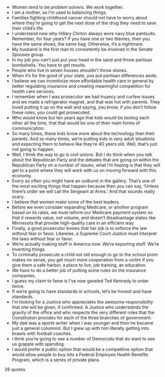  - Women tend to be problem solvers. We work together.
 - I am a mother, so I’m used to balancing things.
 - Families fighting childhood cancer should not have to worry about where they’re going to get the next dose of the drug they need to save their child’s life.
 - I understand now why Hillary Clinton always wore navy blue pantsuits. Remember, for four years? If you have one or two themes, then you have the same shoes, the same bag. Otherwise, it’s a nightmare.
 - My husband is the first man to consistently be involved in the Senate Spouses group.
 - In my job you can’t just put your head in the sand and throw partisan bombshells. You have to get results.
 - People who live in seven houses shouldn’t throw stones.
 - When it’s for the good of your state, you put partisan differences aside.
 - I believe we can incentivize more affordable health care in general by better regulating insurance and creating meaningful competition for health care services.
 - I remember when I was prosecutor we had truancy and curfew issues and we made a refrigerator magnet, and that was hot with parents. They loved putting it up on the wall and saying, you know, if you don’t follow these rules, you could get prosecuted.
 - Who would know but ten years ago that kids would be texting each other all the time, that that would be one of their main forms of communication.
 - So many times, these kids know more about the technology than their parents. And so many times, we’re putting kids in very adult situations and expecting them to behave like they’re 40 years old. Well, that’s just not going to happen.
 - Well, I think the way to go is civil unions. But I do think when you talk about the Republican Party and the debates that are going on within the Republican Party on a number of issues, what I’m hoping is that they will get to a point where they will work with us on moving forward with this economy.
 - Every so often you might have an outburst in the gallery. That’s one of the most exciting things that happen because then you can say, ‘Unless there’s order we will call the Sergeant at Arms.’ And that sounds really scary.
 - I believe that women make some of the best leaders.
 - Before we even consider expanding Medicare, or another program based on its rates, we must reform our Medicare payment system so that it rewards value, not volume, and doesn’t disadvantage states like Minnesota that provide high-quality care in an efficient way.
 - Finally, a good prosecutor knows that her job is to enforce the law without fear or favor. Likewise, a Supreme Court Justice must interpret the laws without fear or favor.
 - We’re actually making stuff in America now. We’re exporting stuff. We’re inventing things.
 - To criminally prosecute a child not old enough to go to the school prom makes no sense, you get much more cooperation from a victim if you give them a safe harbor, a place to live, job training, an education.
 - We have to do a better job of putting some rules on the insurance companies.
 - I guess my claim to fame is I’ve now gaveled Ted Kennedy to order twice.
 - If we’re going to have standards in schools, let’s be honest and have standards.
 - I’m looking for a Justice who appreciates the awesome responsibility that she will be given, if confirmed. A Justice who understands the gravity of the office and who respects the very different roles that the Constitution provides for each of the three branches of government.
 - My dad was a sports writer when I was younger and then he became just a general columnist. But I grew up with him literally getting into brawls with football coaches.
 - I think you’re going to see a number of Democrats that do want to see us grapple with spending.
 - I would prefer a public option that would be a competitive option that would allow people to buy into a Federal Employee Health Benefits Program, which is a series of private plans.

26 quotes